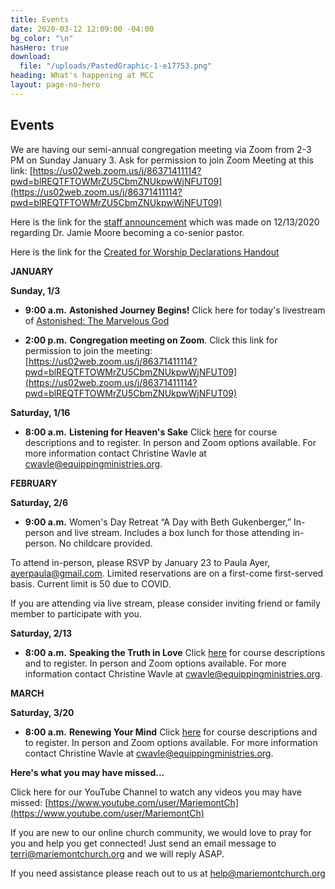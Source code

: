 ```yaml
---
title: Events
date: 2020-03-12 12:09:00 -04:00
bg_color: "\n"
hasHero: true
download:
  file: "/uploads/PastedGraphic-1-e17753.png"
heading: What's happening at MCC
layout: page-no-hero
---
```


## Events

We are having our semi-annual congregation meeting via Zoom from 2-3 PM on Sunday January 3. Ask for permission to join Zoom Meeting at this link:
[https://us02web.zoom.us/j/86371411114?pwd=blREQTFTOWMrZU5CbmZNUkpwWjNFUT09](https://us02web.zoom.us/j/86371411114?pwd=blREQTFTOWMrZU5CbmZNUkpwWjNFUT09)

Here is the link for the [staff announcement](https://drive.google.com/file/d/1fimihQTCfrLdNmrFnf8OVGG2fBwtAJv7/view?usp=sharing)  which was made on 12/13/2020 regarding Dr. Jamie Moore becoming a co-senior pastor.

Here is the link for the [Created for Worship Declarations Handout](https://drive.google.com/file/d/1bCTQeDUK1bBI30rwqdyiVlecur89yNSl/view?usp=sharing)

**JANUARY**

**Sunday, 1/3**

* **9:00 a.m.** **Astonished Journey Begins!**
Click here for today's livestream of [Astonished: The Marvelous God](https://youtu.be/pXQppDxM89M)

* **2:00 p.m.** **Congregation meeting on Zoom**. Click this link for permission to join the meeting: [https://us02web.zoom.us/j/86371411114?pwd=blREQTFTOWMrZU5CbmZNUkpwWjNFUT09](https://us02web.zoom.us/j/86371411114?pwd=blREQTFTOWMrZU5CbmZNUkpwWjNFUT09)

**Saturday, 1/16**

* **8:00 a.m.** **Listening for Heaven's Sake** Click [here](http://www.equippingministries.org/) for course descriptions and to register. In person and Zoom options available. For more information contact Christine Wavle at [cwavle@equippingministries.org](cwavle@equippingministries.org).

**FEBRUARY**

**Saturday, 2/6**

* **9:00 a.m.** Women's Day Retreat 
“A Day with Beth Gukenberger,”
In-person and live stream. Includes a box lunch for those attending in-person. No childcare provided.

To attend in-person, please RSVP by January 23 to Paula Ayer, [ayerpaula@gmail.com](ayerpaula@gmail.com). Limited reservations are on a first-come first-served basis. Current limit is 50 due to COVID. 

If you are attending via live stream, please consider inviting friend or family member to participate with you.

**Saturday, 2/13**

* **8:00 a.m.** **Speaking the Truth in Love** Click [here](http://www.equippingministries.org/) for course descriptions and to register. In person and Zoom options available. For more information contact Christine Wavle at [cwavle@equippingministries.org](cwavle@equippingministries.org).

**MARCH**

**Saturday, 3/20**

* **8:00 a.m.** **Renewing Your Mind** Click [here](http://www.equippingministries.org/) for course descriptions and to register. In person and Zoom options available. For more information contact Christine Wavle at [cwavle@equippingministries.org](cwavle@equippingministries.org).

**Here's what you may have missed...**

Click here for our YouTube Channel to watch any videos you may have missed:
[https://www.youtube.com/user/MariemontCh](https://www.youtube.com/user/MariemontCh)

If you are new to our online church community, we would love to pray for you and help you get connected! Just send an email message to [terri@mariemontchurch.org](http://terri@mariemontchurch.org) and we will reply ASAP.

If you need assistance please reach out to us at [help@mariemontchurch.org](http://help@mariemontchurch.org)

